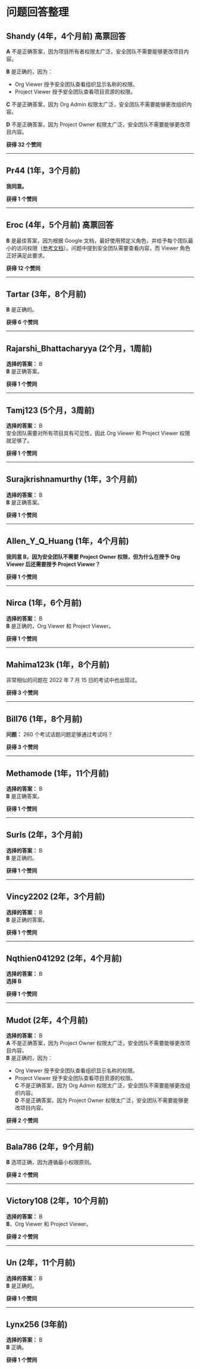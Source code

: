 # 问题回答整理

## Shandy (4年，4个月前) 高票回答
**A** 不是正确答案，因为项目所有者权限太广泛，安全团队不需要能够更改项目内容。

**B** 是正确的，因为：
- Org Viewer 授予安全团队查看组织显示名称的权限。
- Project Viewer 授予安全团队查看项目资源的权限。

**C** 不是正确答案，因为 Org Admin 权限太广泛，安全团队不需要能够更改组织内容。

**D** 不是正确答案，因为 Project Owner 权限太广泛，安全团队不需要能够更改项目内容。

**获得 32 个赞同**

---

## Pr44 (1年，3个月前)
**我同意。**

**获得 1 个赞同**

---

## Eroc (4年，5个月前) 高票回答
**B** 是最佳答案，因为根据 Google 文档，最好使用预定义角色，并给予每个团队最小的访问权限（[参考文档](https://cloud.google.com/iam/docs/using-iam-securely)）。问题中提到安全团队需要查看内容，而 Viewer 角色正好满足此要求。

**获得 12 个赞同**

---

## Tartar (3年，8个月前)
**B** 是正确的。

**获得 6 个赞同**

---

## Rajarshi_Bhattacharyya (2个月，1周前)
**选择的答案：** B  
**B** 是正确答案。

**获得 1 个赞同**

---

## Tamj123 (5个月，3周前)
**选择的答案：** B  
安全团队需要对所有项目具有可见性，因此 Org Viewer 和 Project Viewer 权限就足够了。

**获得 1 个赞同**

---

## Surajkrishnamurthy (1年，3个月前)
**选择的答案：** B  
**B** 是正确答案。

**获得 1 个赞同**

---

## Allen_Y_Q_Huang (1年，4个月前)
**我同意 B，因为安全团队不需要 Project Owner 权限，但为什么在授予 Org Viewer 后还需要授予 Project Viewer？**

**获得 1 个赞同**

---

## Nirca (1年，6个月前)
**选择的答案：** B  
**B** 是正确的，Org Viewer 和 Project Viewer。

**获得 1 个赞同**

---

## Mahima123k (1年，8个月前)
非常相似的问题在 2022 年 7 月 15 日的考试中也出现过。

**获得 3 个赞同**

---

## Bill76 (1年，8个月前)
**问题：** 260 个考试话题问题足够通过考试吗？

**获得 3 个赞同**

---

## Methamode (1年，11个月前)
**选择的答案：** B  
**B** 是正确答案。

**获得 1 个赞同**

---

## Surls (2年，3个月前)
**选择的答案：** B  
**B** 是正确的。

**获得 1 个赞同**

---

## Vincy2202 (2年，3个月前)
**选择的答案：** B  
**B** 是正确的答案。

**获得 1 个赞同**

---

## Nqthien041292 (2年，4个月前)
**选择的答案：** B  
**选择 B**

**获得 1 个赞同**

---

## Mudot (2年，4个月前)
**选择的答案：** B  
**A** 不是正确答案，因为 Project Owner 权限太广泛，安全团队不需要能够更改项目内容。  
**B** 是正确的，因为：
- Org Viewer 授予安全团队查看组织显示名称的权限。
- Project Viewer 授予安全团队查看项目资源的权限。  
**C** 不是正确答案，因为 Org Admin 权限太广泛，安全团队不需要能够更改组织内容。  
**D** 不是正确答案，因为 Project Owner 权限太广泛，安全团队不需要能够更改项目内容。

**获得 2 个赞同**

---

## Bala786 (2年，9个月前)
**B** 选项正确，因为遵循最小权限原则。

**获得 2 个赞同**

---

## Victory108 (2年，10个月前)
**选择的答案：** B  
**B**，Org Viewer 和 Project Viewer。

**获得 2 个赞同**

---

## Un (2年，11个月前)
**选择的答案：** B  
**B** 是正确的。

**获得 1 个赞同**

---

## Lynx256 (3年前)
**选择的答案：** B  
**B** 正确。

**获得 1 个赞同**
